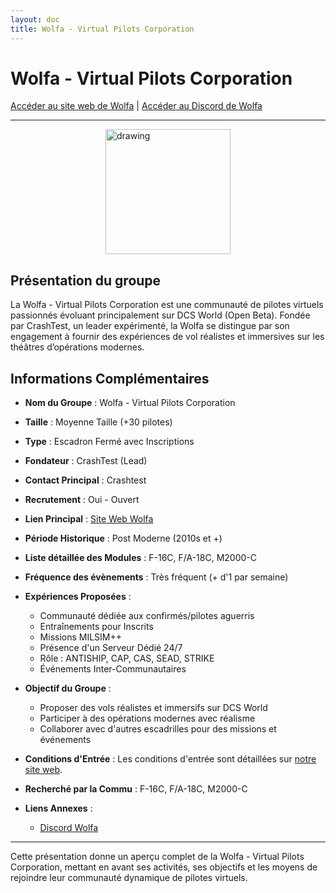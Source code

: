 ```yaml
---
layout: doc
title: Wolfa - Virtual Pilots Corporation
---
```


# Wolfa - Virtual Pilots Corporation

[Accéder au site web de Wolfa](http://www.wolfa.fr/) | [Accéder au Discord de Wolfa](https://discord.gg/NWCjCKpenU)

---

<img src="/commus_img/wolfa.jpeg" alt="drawing" width="200" style="display: block; margin-left: auto; margin-right: auto;"/>

## Présentation du groupe

La Wolfa - Virtual Pilots Corporation est une communauté de pilotes virtuels passionnés évoluant principalement sur DCS World (Open Beta). Fondée par CrashTest, un leader expérimenté, la Wolfa se distingue par son engagement à fournir des expériences de vol réalistes et immersives sur les théâtres d’opérations modernes.

## Informations Complémentaires

- **Nom du Groupe** : Wolfa - Virtual Pilots Corporation
- **Taille** : Moyenne Taille (+30 pilotes)
- **Type** : Escadron Fermé avec Inscriptions
- **Fondateur** : CrashTest (Lead)
- **Contact Principal** : Crashtest
- **Recrutement** : Oui - Ouvert
- **Lien Principal** : [Site Web Wolfa](http://www.wolfa.fr/)
- **Période Historique** : Post Moderne (2010s et +)
- **Liste détaillée des Modules** : F-16C, F/A-18C, M2000-C
- **Fréquence des évènements** : Très fréquent (+ d'1 par semaine)
- **Expériences Proposées** :
  - Communauté dédiée aux confirmés/pilotes aguerris
  - Entraînements pour Inscrits
  - Missions MILSIM++
  - Présence d'un Serveur Dédié 24/7
  - Rôle : ANTISHIP, CAP, CAS, SEAD, STRIKE
  - Événements Inter-Communautaires

- **Objectif du Groupe** :
  - Proposer des vols réalistes et immersifs sur DCS World
  - Participer à des opérations modernes avec réalisme
  - Collaborer avec d'autres escadrilles pour des missions et événements

- **Conditions d'Entrée** : Les conditions d'entrée sont détaillées sur [notre site web](http://www.wolfa.fr/).

- **Recherché par la Commu** : F-16C, F/A-18C, M2000-C

- **Liens Annexes** :
  - [Discord Wolfa](https://discord.gg/NWCjCKpenU)

---

Cette présentation donne un aperçu complet de la Wolfa - Virtual Pilots Corporation, mettant en avant ses activités, ses objectifs et les moyens de rejoindre leur communauté dynamique de pilotes virtuels.
